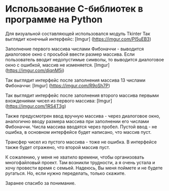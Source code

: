 # Использование C-библиотек в программе на Python

Для визуальной составляющей использовался модуль Tkinter
Так выглядит конечный интерфейс:
[Imgur] (https://imgur.com/PI5uEB3)

Заполнение первого массива числами Фибоначчи - выводится диалоговое окно с просьбой ввести размер массива.
Если пользователь вводит недопустимые символы, то выводится диалоговое окно с ошибкой, массив не изменяется.
[Imgur] (https://imgur.com/djqnM5j)

Так выглядит интерфейс после заполнения массива 13 числами Фибоначчи:
[Imgur] (https://imgur.com/R9oSh7P)

Так выглядит интерфейс после заполнения второго массива первыми вхождениями чисел из первого массива:
[Imgur] (https://imgur.com/1RS4T3g)


Также предусмотрен ввод вручную массива - через диалоговое окно, аналогично вводу размера массива
при заполнении его числами Фибоначчи.
Числа массива вводятся через пробел.
Пустой ввод - не ошибка, в основном интерфейсе будет написано, что массив пуст.

Трансфер чисел из пустого массива - тоже не ошибка. В интерфейсе также будет отражено, что второй
массив пуст.



К сожалению, у меня не хватило времени, чтобы организовать многофайловый проект. 
Там возникли трудности, а я очень устала и хочу провести время с семьей. Надеюсь,
Вы меня поймете и не будете ругаться. Но, если нужно переделать, только скажите.

Заранее спасибо за понимание.